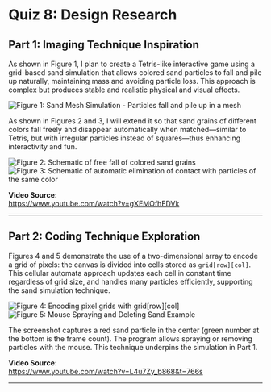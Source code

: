 # Quiz 8: Design Research

## Part 1: Imaging Technique Inspiration

As shown in Figure 1, I plan to create a Tetris-like interactive game using a grid-based sand simulation that allows colored sand particles to fall and pile up naturally, maintaining mass and avoiding particle loss. This approach is complex but produces stable and realistic physical and visual effects.

![Figure 1: Sand Mesh Simulation - Particles fall and pile up in a mesh](http://127.0.0.1:5500/%20readmeImages/1.jpg)

As shown in Figures 2 and 3, I will extend it so that sand grains of different colors fall freely and disappear automatically when matched—similar to Tetris, but with irregular particles instead of squares—thus enhancing interactivity and fun.

![Figure 2: Schematic of free fall of colored sand grains](http://127.0.0.1:5500/%20readmeImages/2.jpg)  
![Figure 3: Schematic of automatic elimination of contact with particles of the same color](http://127.0.0.1:5500/%20readmeImages/3.jpg)

**Video Source:**  
https://www.youtube.com/watch?v=gXEMOfhFDVk

---

## Part 2: Coding Technique Exploration

Figures 4 and 5 demonstrate the use of a two-dimensional array to encode a grid of pixels: the canvas is divided into cells stored as `grid[row][col]`. This cellular automata approach updates each cell in constant time regardless of grid size, and handles many particles efficiently, supporting the sand simulation technique.

![Figure 4: Encoding pixel grids with `grid[row][col]`](http://127.0.0.1:5500/%20readmeImages/4.jpg)  
![Figure 5: Mouse Spraying and Deleting Sand Example](http://127.0.0.1:5500/%20readmeImages/5.jpg)

The screenshot captures a red sand particle in the center (green number at the bottom is the frame count). The program allows spraying or removing particles with the mouse. This technique underpins the simulation in Part 1.

**Video Source:**  
https://www.youtube.com/watch?v=L4u7Zy_b868&t=766s

---